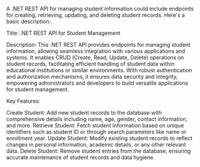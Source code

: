 A .NET REST API for managing student information could include endpoints for creating, retrieving, updating, and deleting student records. Here's a basic description:

Title: .NET REST API for Student Management

Description:
This .NET REST API provides endpoints for managing student information, allowing seamless integration with various applications and systems. It enables CRUD (Create, Read, Update, Delete) operations on student records, facilitating efficient handling of student data within educational institutions or similar environments. With robust authentication and authorization mechanisms, it ensures data security and integrity, empowering administrators and developers to build versatile applications for student management.

Key Features:

Create Student: Add new student records to the database with comprehensive details including name, age, gender, contact information, and more.
Retrieve Student: Fetch student information based on unique identifiers such as student ID or through search parameters like name or enrollment year.
Update Student: Modify existing student records to reflect changes in personal information, academic details, or any other relevant data.
Delete Student: Remove student entries from the database, ensuring accurate maintenance of student records and data hygiene.

